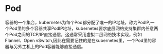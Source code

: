 # Pod

容器的一个集合，kubernetes为每个Pod都分配了唯一的IP地址，称为PodIP,一个Pod里的多个容器共享PodIP地址，kubernetes要求底层网络支持集群内任意两个Pod之间的TCP/IP直接通信，这通常采用虚拟二层网络技术实现，例如Flannel、Open vSwitch,因此在需要记住的是在kubernetes里，一个Pod里的容器与另外主机上的Pod容器能够直接通信。

